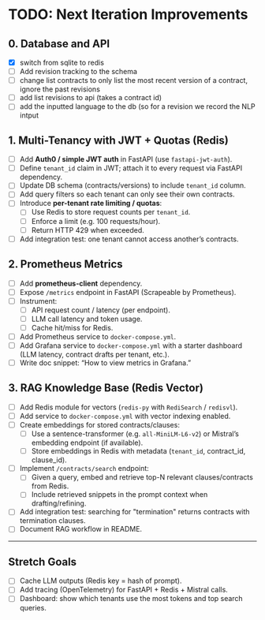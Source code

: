 # TODO: Next Iteration Improvements

## 0. Database and API
- [x] switch from sqlite to redis
- [ ] Add revision tracking to the schema
- [ ] change list contracts to only list the most recent version of a contract, ignore the past revisions
- [ ] add list revisions to api (takes a contract id)
- [ ] add the inputted language to the db (so for a revision we record the NLP intput

## 1. Multi-Tenancy with JWT + Quotas (Redis)
- [ ] Add **Auth0 / simple JWT auth** in FastAPI (use `fastapi-jwt-auth`).
- [ ] Define `tenant_id` claim in JWT; attach it to every request via FastAPI dependency.
- [ ] Update DB schema (contracts/versions) to include `tenant_id` column.
- [ ] Add query filters so each tenant can only see their own contracts.
- [ ] Introduce **per-tenant rate limiting / quotas**:
  - [ ] Use Redis to store request counts per `tenant_id`.
  - [ ] Enforce a limit (e.g. 100 requests/hour).
  - [ ] Return HTTP 429 when exceeded.
- [ ] Add integration test: one tenant cannot access another’s contracts.

## 2. Prometheus Metrics
- [ ] Add **prometheus-client** dependency.
- [ ] Expose `/metrics` endpoint in FastAPI (Scrapeable by Prometheus).
- [ ] Instrument:
  - [ ] API request count / latency (per endpoint).
  - [ ] LLM call latency and token usage.
  - [ ] Cache hit/miss for Redis.
- [ ] Add Prometheus service to `docker-compose.yml`.
- [ ] Add Grafana service to `docker-compose.yml` with a starter dashboard (LLM latency, contract drafts per tenant, etc.).
- [ ] Write doc snippet: “How to view metrics in Grafana.”

## 3. RAG Knowledge Base (Redis Vector)
- [ ] Add Redis module for vectors (`redis-py` with `RediSearch` / `redisvl`).
- [ ] Add service to `docker-compose.yml` with vector indexing enabled.
- [ ] Create embeddings for stored contracts/clauses:
  - [ ] Use a sentence-transformer (e.g. `all-MiniLM-L6-v2`) or Mistral’s embedding endpoint (if available).
  - [ ] Store embeddings in Redis with metadata (`tenant_id`, contract_id, clause_id).
- [ ] Implement `/contracts/search` endpoint:
  - [ ] Given a query, embed and retrieve top-N relevant clauses/contracts from Redis.
  - [ ] Include retrieved snippets in the prompt context when drafting/refining.
- [ ] Add integration test: searching for "termination" returns contracts with termination clauses.
- [ ] Document RAG workflow in README.

---

## Stretch Goals
- [ ] Cache LLM outputs (Redis key = hash of prompt).
- [ ] Add tracing (OpenTelemetry) for FastAPI + Redis + Mistral calls.
- [ ] Dashboard: show which tenants use the most tokens and top search queries.
